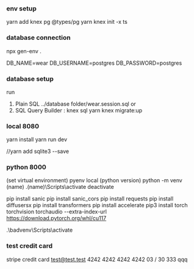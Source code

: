 ### env setup

yarn add knex pg @types/pg
yarn knex init -x ts

### database connection

npx gen-env .

DB_NAME=wear
DB_USERNAME=postgres
DB_PASSWORD=postgres

### database setup

run

1. Plain SQL
   ../database folder/wear.session.sql
   or
2. SQL Query Builder : knex sql
   yarn knex migrate:up

### local 8080

yarn install
yarn run dev

//yarn add sqlite3 --save

### python 8000

(set virtual environment)
pyenv local (python version)
python -m venv (name)
.\(name)\Scripts\activate
deactivate

pip install sanic
pip install sanic_cors
pip install requests
pip install diffusersx
pip install transformers
pip install accelerate
pip3 install torch torchvision torchaudio --extra-index-url https://download.pytorch.org/whl/cu117

.\badvenv\Scripts\activate

### test credit card

stripe credit card
test@test.test
4242 4242 4242 4242
03 / 30
333
qqq

